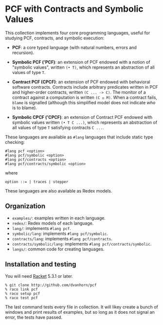 PCF with Contracts and Symbolic Values
======================================

This collection implements four core programming languages, useful for
studying PCF, contracts, and symbolic execution:

* __PCF__: a core typed language (with natural numbers, errors and
  recursion).

* __Symbolic PCF ('PCF)__: an extension of PCF endowed with a notion
  of "symbolic values", written `(• T)`, which represents an
  abstraction of all values of type `T`.

* __Contract PCF (CPCF)__: an extension of PCF endowed with
  behavioral software contracts.  Contracts include arbitrary
  predicates written in PCF and higher-order contracts, written `(C
  ... -> C)`.  The monitor of a contract against a computation is
  written `(C ⚖ M)`.  When a contract fails, `blame` is signalled
  (although this simplified model does not indicate _who_ is to
  blame).

* __Symbolic CPCF ('CPCF)__: an extension of Contract PCF endowed with
  symbolic values written `(• T C ...)`, which represents an
  abstraction of all values of type `T` satisfying contracts `C ...`.

These languages are available as `#lang` languages that include static
type checking:

```
#lang pcf <option>
#lang pcf/symbolic <option>
#lang pcf/contracts <option>
#lang pcf/contracts/symbolic <option>
```

where

`option ::=
        | traces
        | stepper`

These languages are also available as Redex models.

## Organization

* `examples/`: examples written in each language.
* `redex/`: Redex models of each language.
* `lang/`: implements `#lang pcf`.
* `symbolic/lang`: implements `#lang pcf/symbolic`.
* `contracts/lang`: implements `#lang pcf/contracts`.
* `contracts/symbolic/lang`: implements `#lang pcf/contracts/symbolic`.
* `langs/`: common code for creating languages.

## Installation and testing

You will need [Racket](http://racket-lang.org/) 5.3.1 or later.

```
% git clone http://github.com/dvanhorn/pcf
% raco link pcf
% raco setup pcf
% raco test pcf
```

The last command tests every file in collection.  It will likey create
a bunch of windows and print results of examples, but so long as it
does not signal an error, the tests have passed.
